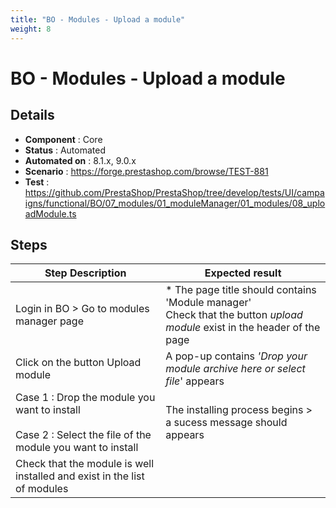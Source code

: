 ```yaml
---
title: "BO - Modules - Upload a module"
weight: 8
---
```


# BO - Modules - Upload a module
## Details
* **Component** : Core
* **Status** : Automated
* **Automated on** : 8.1.x, 9.0.x
* **Scenario** : https://forge.prestashop.com/browse/TEST-881
* **Test** : https://github.com/PrestaShop/PrestaShop/tree/develop/tests/UI/campaigns/functional/BO/07_modules/01_moduleManager/01_modules/08_uploadModule.ts

## Steps
| Step Description | Expected result |
| ----- | ----- |
| Login in BO > Go to modules manager page | * The page title should contains 'Module manager'<br>Check that the button *upload module* exist in the header of the page |
| Click on the button Upload module | A pop-up contains *'Drop your module archive here or select file*' appears |
| Case 1 : Drop the module you want to install <br><br>Case 2 : Select the file of the module you want to install | The installing process begins > a sucess message should appears |
| Check that the module is well installed and exist in the list of modules |  |